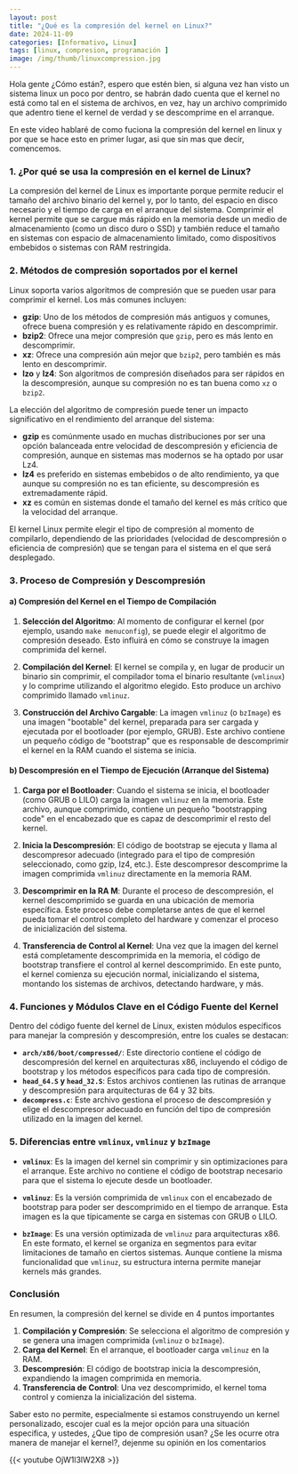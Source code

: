 ```yaml
---
layout: post
title: "¿Qué es la compresión del kernel en Linux?"
date: 2024-11-09
categories: [Informativo, Linux]
tags: [linux, compresion, programación ]
image: /img/thumb/linuxcompression.jpg
---
```


Hola gente ¿Cómo están?, espero que estén bien, si alguna vez han visto un sistema linux un poco por dentro, se habrán dado cuenta que el kernel no está como tal en el sistema de archivos, en vez, hay un archivo comprimido que adentro tiene el kernel de verdad y se descomprime en el arranque.

En este video hablaré de como fuciona la compresión del kernel en linux y por que se hace esto en primer lugar, asi que sin mas que decir, comencemos.

### 1. ¿Por qué se usa la compresión en el kernel de Linux? 
La compresión del kernel de Linux es importante porque permite reducir el tamaño del archivo binario del kernel y, por lo tanto, del espacio en disco necesario y el tiempo de carga en el arranque del sistema. Comprimir el kernel permite que se cargue más rápido en la memoria desde un medio de almacenamiento (como un disco duro o SSD) y también reduce el tamaño en sistemas con espacio de almacenamiento limitado, como dispositivos embebidos o sistemas con RAM restringida.

### 2. Métodos de compresión soportados por el kernel 
Linux soporta varios algoritmos de compresión que se pueden usar para comprimir el kernel. Los más comunes incluyen:

- **gzip**: Uno de los métodos de compresión más antiguos y comunes, ofrece buena compresión y es relativamente rápido en descomprimir.
- **bzip2**: Ofrece una mejor compresión que `gzip`, pero es más lento en descomprimir.
- **xz**: Ofrece una compresión aún mejor que `bzip2`, pero también es más lento en descomprimir. 
- **lzo** y **lz4**: Son algoritmos de compresión diseñados para ser rápidos en la descompresión, aunque su compresión no es tan buena como `xz` o `bzip2`.

La elección del algoritmo de compresión puede tener un impacto significativo en el rendimiento del arranque del sistema:
- **gzip** es comúnmente usado en muchas distribuciones por ser una opción balanceada entre velocidad de descompresión y eficiencia de compresión, aunque en sistemas mas modernos se ha optado por usar Lz4.
- **lz4** es preferido en sistemas embebidos o de alto rendimiento, ya que aunque su compresión no es tan eficiente, su descompresión es extremadamente rápid.
- **xz** es común en sistemas donde el tamaño del kernel es más crítico que la velocidad del arranque.

El kernel Linux permite elegir el tipo de compresión al momento de compilarlo, dependiendo de las prioridades (velocidad de descompresión o eficiencia de compresión) que se tengan para el sistema en el que será desplegado.

### 3. Proceso de Compresión y Descompresión

#### a) Compresión del Kernel en el Tiempo de Compilación 
1. **Selección del Algoritmo**: Al momento de configurar el kernel (por ejemplo, usando `make menuconfig`), se puede elegir el algoritmo de compresión deseado. Esto influirá en cómo se construye la imagen comprimida del kernel.
 
2. **Compilación del Kernel**: El kernel se compila y, en lugar de producir un binario sin comprimir, el compilador toma el binario resultante (`vmlinux`) y lo comprime utilizando el algoritmo elegido. Esto produce un archivo comprimido llamado `vmlinuz`.

3. **Construcción del Archivo Cargable**: La imagen `vmlinuz` (o `bzImage`) es una imagen "bootable" del kernel, preparada para ser cargada y ejecutada por el bootloader (por ejemplo, GRUB). Este archivo contiene un pequeño código de "bootstrap" que es responsable de descomprimir el kernel en la RAM cuando el sistema se inicia.

#### b) Descompresión en el Tiempo de Ejecución (Arranque del Sistema) 
1. **Carga por el Bootloader**: Cuando el sistema se inicia, el bootloader (como GRUB o LILO) carga la imagen `vmlinuz` en la memoria. Este archivo, aunque comprimido, contiene un pequeño "bootstrapping code" en el encabezado que es capaz de descomprimir el resto del kernel.

2. **Inicia la Descompresión**: El código de bootstrap se ejecuta y llama al descompresor adecuado (integrado para el tipo de compresión seleccionado, como gzip, lz4, etc.). Este descompresor descomprime la imagen comprimida `vmlinuz` directamente en la memoria RAM.

3. **Descomprimir en la RA M**: Durante el proceso de descompresión, el kernel descomprimido se guarda en una ubicación de memoria específica. Este proceso debe completarse antes de que el kernel pueda tomar el control completo del hardware y comenzar el proceso de inicialización del sistema.

4. **Transferencia de Control al Kernel**: Una vez que la imagen del kernel está completamente descomprimida en la memoria, el código de bootstrap transfiere el control al kernel descomprimido. En este punto, el kernel comienza su ejecución normal, inicializando el sistema, montando los sistemas de archivos, detectando hardware, y más.

### 4. Funciones y Módulos Clave en el Código Fuente del Kernel 
Dentro del código fuente del kernel de Linux, existen módulos específicos para manejar la compresión y descompresión, entre los cuales se destacan:

- **`arch/x86/boot/compressed/`**: Este directorio contiene el código de descompresión del kernel en arquitecturas x86, incluyendo el código de bootstrap y los métodos específicos para cada tipo de compresión.
- **`head_64.S` y `head_32.S`**: Estos archivos contienen las rutinas de arranque y descompresión para arquitecturas de 64 y 32 bits. 
- **`decompress.c`**: Este archivo gestiona el proceso de descompresión y elige el descompresor adecuado en función del tipo de compresión utilizado en la imagen del kernel.

### 5. Diferencias entre `vmlinux`, `vmlinuz` y `bzImage` 
- **`vmlinux`**: Es la imagen del kernel sin comprimir y sin optimizaciones para el arranque. Este archivo no contiene el código de bootstrap necesario para que el sistema lo ejecute desde un bootloader.
 
- **`vmlinuz`**: Es la versión comprimida de `vmlinux` con el encabezado de bootstrap para poder ser descomprimido en el tiempo de arranque. Esta imagen es la que típicamente se carga en sistemas con GRUB o LILO.

- **`bzImage`**: Es una versión optimizada de `vmlinuz` para arquitecturas x86. En este formato, el kernel se organiza en segmentos para evitar limitaciones de tamaño en ciertos sistemas. Aunque contiene la misma funcionalidad que `vmlinuz`, su estructura interna permite manejar kernels más grandes.

### Conclusión

En resumen, la compresión del kernel se divide en 4 puntos importantes

1. **Compilación y Compresión**: Se selecciona el algoritmo de compresión y se genera una imagen comprimida (`vmlinuz` o `bzImage`).
2. **Carga del Kernel**: En el arranque, el bootloader carga `vmlinuz` en la RAM.
3. **Descompresión**: El código de bootstrap inicia la descompresión, expandiendo la imagen comprimida en memoria. 
4. **Transferencia de Control**: Una vez descomprimido, el kernel toma control y comienza la inicialización del sistema.

Saber esto no permite, especialmente si estamos construyendo un kernel personalizado, escojer cual es la mejor opción para una situación especifica, y ustedes, ¿Que tipo de compresión usan? ¿Se les ocurre otra manera de manejar el kernel?, dejenme su opinión en los comentarios

{{< youtube OjW1l3lW2X8 >}}
